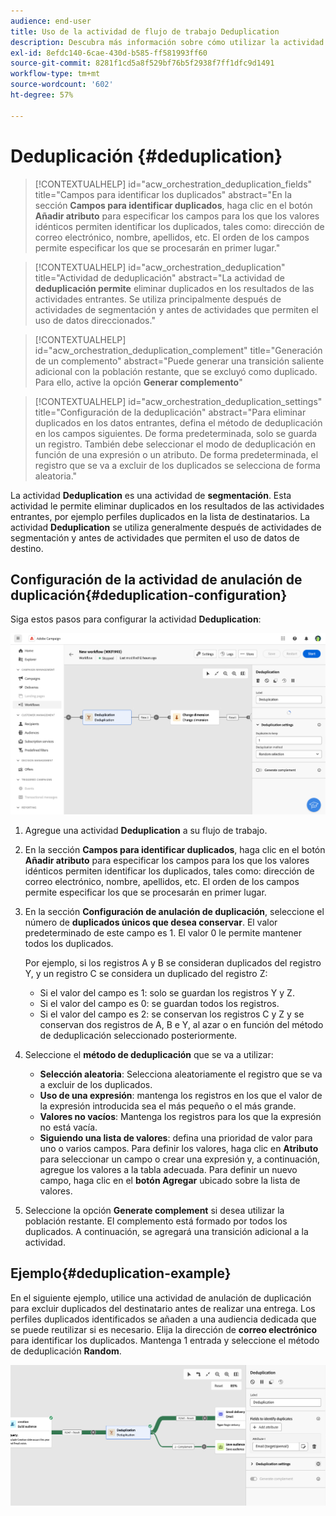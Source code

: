 ```yaml
---
audience: end-user
title: Uso de la actividad de flujo de trabajo Deduplication
description: Descubra más información sobre cómo utilizar la actividad del flujo de trabajo Deduplicación
exl-id: 8efdc140-6cae-430d-b585-ff581993ff60
source-git-commit: 8281f1cd5a8f529bf76b5f2938f7ff1dfc9d1491
workflow-type: tm+mt
source-wordcount: '602'
ht-degree: 57%

---
```


# Deduplicación {#deduplication}

>[!CONTEXTUALHELP]
>id="acw_orchestration_deduplication_fields"
>title="Campos para identificar los duplicados"
>abstract="En la sección **Campos para identificar duplicados**, haga clic en el botón **Añadir atributo** para especificar los campos para los que los valores idénticos permiten identificar los duplicados, tales como: dirección de correo electrónico, nombre, apellidos, etc. El orden de los campos permite especificar los que se procesarán en primer lugar."

>[!CONTEXTUALHELP]
>id="acw_orchestration_deduplication"
>title="Actividad de deduplicación"
>abstract="La actividad de **deduplicación permite** eliminar duplicados en los resultados de las actividades entrantes. Se utiliza principalmente después de actividades de segmentación y antes de actividades que permiten el uso de datos direccionados."

>[!CONTEXTUALHELP]
>id="acw_orchestration_deduplication_complement"
>title="Generación de un complemento"
>abstract="Puede generar una transición saliente adicional con la población restante, que se excluyó como duplicado. Para ello, active la opción **Generar complemento**"

>[!CONTEXTUALHELP]
>id="acw_orchestration_deduplication_settings"
>title="Configuración de la deduplicación"
>abstract="Para eliminar duplicados en los datos entrantes, defina el método de deduplicación en los campos siguientes. De forma predeterminada, solo se guarda un registro. También debe seleccionar el modo de deduplicación en función de una expresión o un atributo. De forma predeterminada, el registro que se va a excluir de los duplicados se selecciona de forma aleatoria."

La actividad **Deduplication** es una actividad de **segmentación**. Esta actividad le permite eliminar duplicados en los resultados de las actividades entrantes, por ejemplo perfiles duplicados en la lista de destinatarios. La actividad **Deduplication** se utiliza generalmente después de actividades de segmentación y antes de actividades que permiten el uso de datos de destino.

## Configuración de la actividad de anulación de duplicación{#deduplication-configuration}

Siga estos pasos para configurar la actividad **Deduplication**:

![](../assets/workflow-deduplication.png)

1. Agregue una actividad **Deduplication** a su flujo de trabajo.

1. En la sección **Campos para identificar duplicados**, haga clic en el botón **Añadir atributo** para especificar los campos para los que los valores idénticos permiten identificar los duplicados, tales como: dirección de correo electrónico, nombre, apellidos, etc. El orden de los campos permite especificar los que se procesarán en primer lugar.

1. En la sección **Configuración de anulación de duplicación**, seleccione el número de **duplicados únicos que desea conservar**. El valor predeterminado de este campo es 1. El valor 0 le permite mantener todos los duplicados.

   Por ejemplo, si los registros A y B se consideran duplicados del registro Y, y un registro C se considera un duplicado del registro Z:

   * Si el valor del campo es 1: solo se guardan los registros Y y Z.
   * Si el valor del campo es 0: se guardan todos los registros.
   * Si el valor del campo es 2: se conservan los registros C y Z y se conservan dos registros de A, B e Y, al azar o en función del método de deduplicación seleccionado posteriormente.

1. Seleccione el **método de deduplicación** que se va a utilizar:

   * **Selección aleatoria**: Selecciona aleatoriamente el registro que se va a excluir de los duplicados.
   * **Uso de una expresión**: mantenga los registros en los que el valor de la expresión introducida sea el más pequeño o el más grande.
   * **Valores no vacíos**: Mantenga los registros para los que la expresión no está vacía.
   * **Siguiendo una lista de valores**: defina una prioridad de valor para uno o varios campos. Para definir los valores, haga clic en **Atributo** para seleccionar un campo o crear una expresión y, a continuación, agregue los valores a la tabla adecuada. Para definir un nuevo campo, haga clic en el **botón Agregar** ubicado sobre la lista de valores.

1. Seleccione la opción **Generate complement** si desea utilizar la población restante. El complemento está formado por todos los duplicados. A continuación, se agregará una transición adicional a la actividad.

## Ejemplo{#deduplication-example}

En el siguiente ejemplo, utilice una actividad de anulación de duplicación para excluir duplicados del destinatario antes de realizar una entrega. Los perfiles duplicados identificados se añaden a una audiencia dedicada que se puede reutilizar si es necesario. Elija la dirección de **correo electrónico** para identificar los duplicados. Mantenga 1 entrada y seleccione el método de deduplicación **Random**.

![](../assets/workflow-deduplication-example.png)
